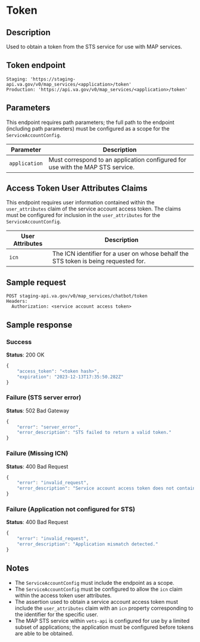 # Token

## Description

Used to obtain a token from the STS service for use with MAP services.

## Token endpoint

```
Staging: 'https://staging-api.va.gov/v0/map_services/<application>/token'
Production: 'https://api.va.gov/v0/map_services/<application>/token'
```

## Parameters

This endpoint requires path parameters; the full path to the endpoint (including path parameters) must be configured as a scope for the `ServiceAccountConfig`.

| Parameter | Description |
| --- | --- |
| `application` | Must correspond to an application configured for use with the MAP STS service. |


## Access Token User Attributes Claims

This endpoint requires user information contained within the `user_attributes` claim of the service account access token. The claims must be configured for inclusion in the `user_attributes` for the `ServiceAccountConfig`.

| User Attributes | Description |
| --- | --- |
| `icn` | The ICN identifier for a user on whose behalf the STS token is being requested for. |


## Sample request

```
POST staging-api.va.gov/v0/map_services/chatbot/token
Headers:
  Authorization: <service account access token>
```

## Sample response

### Success
**Status**: 200 OK

```javascript
{
    "access_token": "<token hash>",
    "expiration": "2023-12-13T17:35:50.282Z"
}
```

### Failure (STS server error)
**Status**: 502 Bad Gateway

```javascript
{
    "error": "server_error",
    "error_description": "STS failed to return a valid token."
}
```

### Failure (Missing ICN)
**Status**: 400 Bad Request

```javascript
{
    "error": "invalid_request",
    "error_description": "Service account access token does not contain an ICN in `user_attributes` claim."
}
```

### Failure (Application not configured for STS)
**Status**: 400 Bad Request

```javascript
{
    "error": "invalid_request",
    "error_description": "Application mismatch detected."
}
```

## Notes

* The `ServiceAccountConfig` must include the endpoint as a scope.
* The `ServiceAccountConfig` must be configured to allow the `icn` claim within the access token user attributes.
* The assertion used to obtain a service account access token must include the `user_attributes` claim with an `icn` property corresponding to the identifier for the specific user.
* The MAP STS service within `vets-api` is configured for use by a limited subset of applications; the application must be configured before tokens are able to be obtained.
